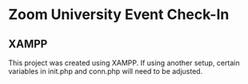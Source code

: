# Zoom University Event Check-In

## XAMPP
This project was created using XAMPP. If using another setup, certain variables in init.php and conn.php will need to be adjusted.
